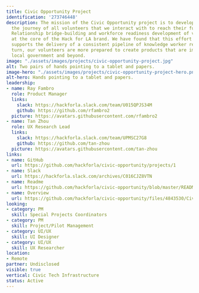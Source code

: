 ```yaml
---
title: Civic Opportunity Project
identification: '273746448'
description: The mission of the Civic Opportunity project is to develop and curate
  the journey of all volunteers that we interact with to reach their fullest potential.
  Relationship bridge-building and workforce readiness development of volunteers is
  at the core of the Hack for LA brand. We have found that this effort enables and
  supports the delivery of a consistent pipeline of knowledge worker resources. In
  turn, our volunteers are more prepared to create products that are impactful in
  local government and beyond.
image: "./assets/images/projects/civic-opportunity-project.jpg"
alt: Two pairs of hands pointing to a tablet and papers.
image-hero: "./assets/images/projects/civic-opportunity-project-hero.png"
alt-hero: Hands pointing to a tablet and papers.
leadership:
- name: Ray Fambro
  role: Product Manager
  links:
    slack: https://hackforla.slack.com/team/U015QPJS34M
    github: https://github.com/rfambro2
  picture: https://avatars.githubusercontent.com/rfambro2
- name: Tan Zhou
  role: UX Research Lead
  links:
    slack: https://hackforla.slack.com/team/UPMSC27G8
    github: https://github.com/tan-zhou
  picture: https://avatars.githubusercontent.com/tan-zhou
links:
- name: GitHub
  url: https://github.com/hackforla/civic-opportunity/projects/1
- name: Slack
  url: https://hackforla.slack.com/archives/C016CJZ8VTN
- name: Readme
  url: https://github.com/hackforla/civic-opportunity/blob/master/README.md
- name: Overview
  url: https://github.com/hackforla/civic-opportunity/files/4843530/Civic.Opportunity.Project.pdf
looking:
- category: PM
  skill: Special Projects Coordinators
- category: PM
  skill: Project/Pilot Management
- category: UI/UX
  skill: UI Designer
- category: UI/UX
  skill: UX Researcher
location:
- Remote
partner: Undisclosed
visible: true
vertical: Civic Tech Infrastructure
status: Active
---
```


